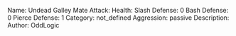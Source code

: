 Name: Undead Galley Mate
Attack:
Health:
Slash Defense: 0
Bash Defense: 0
Pierce Defense: 1
Category: not_defined
Aggression: passive
Description:
Author: OddLogic